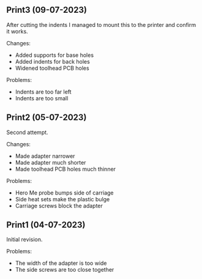 Print3 (09-07-2023)
-------------------

After cutting the indents I managed to mount this to the printer and
confirm it works.

Changes:

- Added supports for base holes
- Added indents for back holes
- Widened toolhead PCB holes

Problems:

- Indents are too far left
- Indents are too small

Print2 (05-07-2023)
-------------------

Second attempt.

Changes:

- Made adapter narrower
- Made adapter much shorter
- Made toolhead PCB holes much thinner

Problems:

- Hero Me probe bumps side of carriage
- Side heat sets make the plastic bulge
- Carriage screws block the adapter

Print1 (04-07-2023)
-------------------

Initial revision.

Problems:

- The width of the adapter is too wide
- The side screws are too close together
